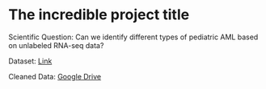 # The incredible project title


Scientific Question: Can we identify different types of pediatric AML based on unlabeled RNA-seq data?


Dataset: <a href="https://target-data.nci.nih.gov/Public/AML/mRNA-seq/L3/expression/BCCA/" target="_blank">Link</a>


Cleaned Data: <a href="https://drive.google.com/drive/folders/1jAht30tLDV-gHjQzq18bnwDLYmCiInNU?usp=sharing" target="_blank">Google Drive</a>
